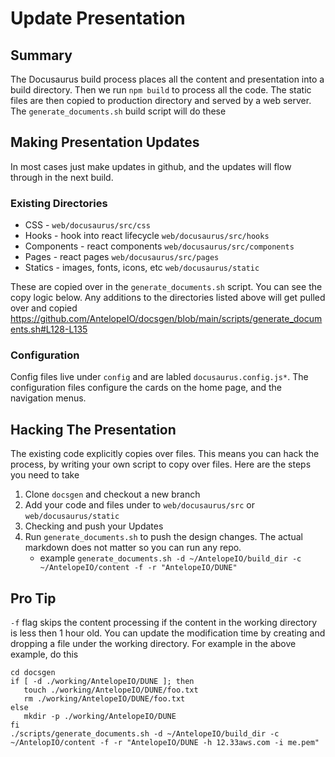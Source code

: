 # Update Presentation

## Summary

The Docusaurus build process places all the content and presentation into a build directory. Then we run `npm build` to process all the code. The static files are then copied to production directory and served by a web server. The `generate_documents.sh` build script will do these

## Making Presentation Updates
In most cases just make updates in github, and the updates will flow through in the next build.

### Existing Directories
- CSS - `web/docusaurus/src/css`
- Hooks - hook into react lifecycle `web/docusaurus/src/hooks`
- Components  - react components `web/docusaurus/src/components`
- Pages - react pages `web/docusaurus/src/pages`
- Statics - images, fonts, icons, etc `web/docusaurus/static`

These are copied over in the `generate_documents.sh` script. You can see the copy logic below. Any additions to the directories listed above will get pulled over and copied
https://github.com/AntelopeIO/docsgen/blob/main/scripts/generate_documents.sh#L128-L135

### Configuration
Config files live under `config` and are labled `docusaurus.config.js*`. The configuration files configure the cards on the home page, and the navigation menus.

## Hacking The Presentation

The existing code explicitly copies over files. This means you can hack the process, by writing your own script to copy over files. Here are the steps you need to take

1. Clone `docsgen` and checkout a new branch
2. Add your code and files under to `web/docusaurus/src` or `web/docusaurus/static`
3. Checking and push your Updates
4. Run `generate_documents.sh` to push the design changes. The actual markdown does not matter so you can run any repo.
   - example `generate_documents.sh -d ~/AntelopeIO/build_dir -c ~/AntelopeIO/content -f -r "AntelopeIO/DUNE"`

## Pro Tip

`-f` flag skips the content processing if the content in the working directory is less then 1 hour old. You can update the modification time by creating and dropping a file under the working directory. For example in the above example, do this

```
cd docsgen
if [ -d ./working/AntelopeIO/DUNE ]; then
   touch ./working/AntelopeIO/DUNE/foo.txt
   rm ./working/AntelopeIO/DUNE/foo.txt
else
   mkdir -p ./working/AntelopeIO/DUNE
fi
./scripts/generate_documents.sh -d ~/AntelopeIO/build_dir -c ~/AntelopIO/content -f -r "AntelopeIO/DUNE -h 12.33aws.com -i me.pem"
```
